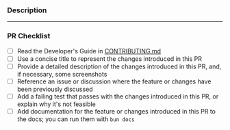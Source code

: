 ### Description

<!-- Provide a comprehensive description here about what your PR aims to solve. -->

<!-- You may also add additional context -->

---

### PR Checklist

<!-- Please do not remove this section -->

<!-- Mark each item with an "x" ([ ] becomes [x]) -->

- [ ] Read the Developer's Guide in [CONTRIBUTING.md](https://github.com/agnyz/bedstack/blob/main/CONTRIBUTING.md)
- [ ] Use a concise title to represent the changes introduced in this PR
- [ ] Provide a detailed description of the changes introduced in this PR, and, if necessary, some screenshots
- [ ] Reference an issue or discussion where the feature or changes have been previously discussed
- [ ] Add a failing test that passes with the changes introduced in this PR, or explain why it's not feasible
- [ ] Add documentation for the feature or changes introduced in this PR to the docs; you can run them with `bun docs`
